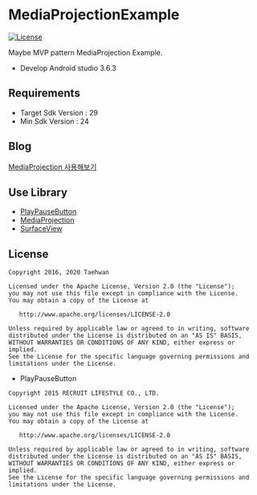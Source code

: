 # MediaProjectionExample
[![License](https://img.shields.io/hexpm/l/plug.svg)]()

Maybe MVP pattern MediaProjection Example.

- Develop Android studio 3.6.3

## Requirements

- Target Sdk Version : 29
- Min Sdk Version : 24


## Blog
[MediaProjection 사용해보기](http://thdev.tech/Android-MediaProjection-Exmple/)


## Use Library
- [PlayPauseButton](https://github.com/recruit-lifestyle/PlayPauseButton)
- [MediaProjection](http://developer.android.com/reference/android/media/projection/package-summary.html)
- [SurfaceView](http://developer.android.com/reference/android/view/SurfaceView.html)


## License

```
Copyright 2016, 2020 Taehwan

Licensed under the Apache License, Version 2.0 (the "License");
you may not use this file except in compliance with the License.
You may obtain a copy of the License at

   http://www.apache.org/licenses/LICENSE-2.0

Unless required by applicable law or agreed to in writing, software
distributed under the License is distributed on an "AS IS" BASIS,
WITHOUT WARRANTIES OR CONDITIONS OF ANY KIND, either express or implied.
See the License for the specific language governing permissions and
limitations under the License.
```


- PlayPauseButton

```
Copyright 2015 RECRUIT LIFESTYLE CO., LTD.

Licensed under the Apache License, Version 2.0 (the "License");
you may not use this file except in compliance with the License.
You may obtain a copy of the License at

   http://www.apache.org/licenses/LICENSE-2.0

Unless required by applicable law or agreed to in writing, software
distributed under the License is distributed on an "AS IS" BASIS,
WITHOUT WARRANTIES OR CONDITIONS OF ANY KIND, either express or implied.
See the License for the specific language governing permissions and
limitations under the License.
```